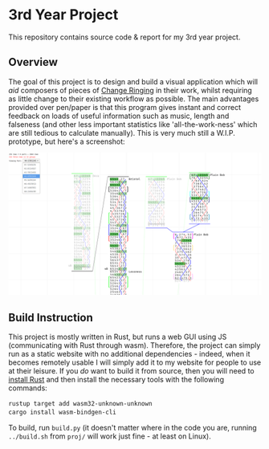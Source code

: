 # 3rd Year Project

This repository contains source code & report for my 3rd year project.

## Overview

The goal of this project is to design and build a visual application which will _aid_ composers of
pieces of [Change Ringing](https://en.wikipedia.org/wiki/Change_ringing) in their work, whilst
requiring as little change to their existing workflow as possible.  The main advantages provided
over pen/paper is that this program gives instant and correct feedback on loads of useful
information such as music, length and falseness (and other less important statistics like
'all-the-work-ness' which are still tedious to calculate manually).  This is very much still a
W.I.P. prototype, but here's a screenshot:

![Project screenshot](https://github.com/kneasle/3rd-yr-proj/blob/master/report/screenshot.png)

## Build Instruction

This project is mostly written in Rust, but runs a web GUI using JS (communicating with Rust through
wasm).  Therefore, the project can simply run as a static website with no additional dependencies -
indeed, when it becomes remotely usable I will simply add it to my website for people to use at
their leisure.  If you _do_ want to build it from source, then you will need to
[install Rust](https://www.rust-lang.org/tools/install) and then install the necessary tools with
the following commands:
```bash
rustup target add wasm32-unknown-unknown
cargo install wasm-bindgen-cli
```

To build, run `build.py` (it doesn't matter where in the code you are, running `../build.sh`
from `proj/` will work just fine - at least on Linux).
